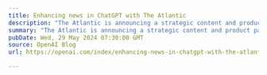 ```yaml
---
title: Enhancing news in ChatGPT with The Atlantic
description: "The Atlantic is announcing a strategic content and product partnership with OpenAI, which positions The Atlantic as a premium news source within OpenAI. The Atlantic’s articles will be discoverable within OpenAI’s products, including ChatGPT, and as a partner, The Atlantic will help to shape how news is surfaced and presented in future real-time discovery products."
summary: "The Atlantic is announcing a strategic content and product partnership with OpenAI, which positions The Atlantic as a premium news source within OpenAI. The Atlantic’s articles will be discoverable within OpenAI’s products, including ChatGPT, and as a partner, The Atlantic will help to shape how news is surfaced and presented in future real-time discovery products."
pubDate: Wed, 29 May 2024 07:30:00 GMT
source: OpenAI Blog
url: https://openai.com/index/enhancing-news-in-chatgpt-with-the-atlantic

---
```


